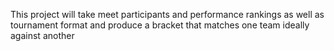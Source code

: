 This project will take meet participants and performance rankings as well as tournament format and produce a bracket that matches one team ideally against another
